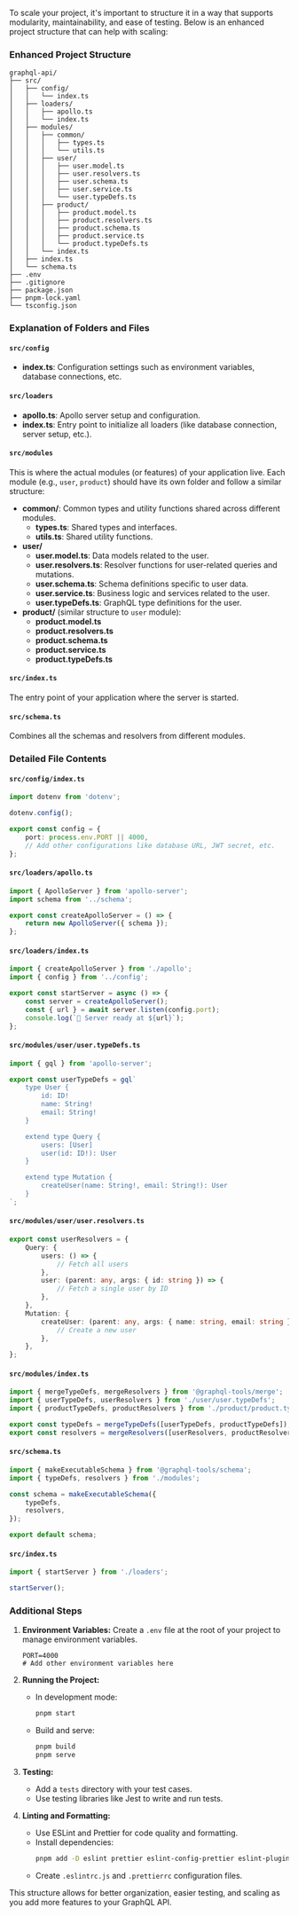 To scale your project, it's important to structure it in a way that supports modularity, maintainability, and ease of testing. Below is an enhanced project structure that can help with scaling:

### Enhanced Project Structure

```
graphql-api/
├── src/
│   ├── config/
│   │   └── index.ts
│   ├── loaders/
│   │   ├── apollo.ts
│   │   └── index.ts
│   ├── modules/
│   │   ├── common/
│   │   │   ├── types.ts
│   │   │   └── utils.ts
│   │   ├── user/
│   │   │   ├── user.model.ts
│   │   │   ├── user.resolvers.ts
│   │   │   ├── user.schema.ts
│   │   │   ├── user.service.ts
│   │   │   └── user.typeDefs.ts
│   │   ├── product/
│   │   │   ├── product.model.ts
│   │   │   ├── product.resolvers.ts
│   │   │   ├── product.schema.ts
│   │   │   ├── product.service.ts
│   │   │   └── product.typeDefs.ts
│   │   └── index.ts
│   ├── index.ts
│   └── schema.ts
├── .env
├── .gitignore
├── package.json
├── pnpm-lock.yaml
└── tsconfig.json
```

### Explanation of Folders and Files

#### `src/config`
- **index.ts**: Configuration settings such as environment variables, database connections, etc.

#### `src/loaders`
- **apollo.ts**: Apollo server setup and configuration.
- **index.ts**: Entry point to initialize all loaders (like database connection, server setup, etc.).

#### `src/modules`
This is where the actual modules (or features) of your application live. Each module (e.g., `user`, `product`) should have its own folder and follow a similar structure:

- **common/**: Common types and utility functions shared across different modules.
    - **types.ts**: Shared types and interfaces.
    - **utils.ts**: Shared utility functions.
- **user/**
    - **user.model.ts**: Data models related to the user.
    - **user.resolvers.ts**: Resolver functions for user-related queries and mutations.
    - **user.schema.ts**: Schema definitions specific to user data.
    - **user.service.ts**: Business logic and services related to the user.
    - **user.typeDefs.ts**: GraphQL type definitions for the user.
- **product/** (similar structure to `user` module):
    - **product.model.ts**
    - **product.resolvers.ts**
    - **product.schema.ts**
    - **product.service.ts**
    - **product.typeDefs.ts**

#### `src/index.ts`
The entry point of your application where the server is started.

#### `src/schema.ts`
Combines all the schemas and resolvers from different modules.

### Detailed File Contents

#### `src/config/index.ts`
```typescript
import dotenv from 'dotenv';

dotenv.config();

export const config = {
    port: process.env.PORT || 4000,
    // Add other configurations like database URL, JWT secret, etc.
};
```

#### `src/loaders/apollo.ts`
```typescript
import { ApolloServer } from 'apollo-server';
import schema from '../schema';

export const createApolloServer = () => {
    return new ApolloServer({ schema });
};
```

#### `src/loaders/index.ts`
```typescript
import { createApolloServer } from './apollo';
import { config } from '../config';

export const startServer = async () => {
    const server = createApolloServer();
    const { url } = await server.listen(config.port);
    console.log(`🚀 Server ready at ${url}`);
};
```

#### `src/modules/user/user.typeDefs.ts`
```typescript
import { gql } from 'apollo-server';

export const userTypeDefs = gql`
    type User {
        id: ID!
        name: String!
        email: String!
    }

    extend type Query {
        users: [User]
        user(id: ID!): User
    }

    extend type Mutation {
        createUser(name: String!, email: String!): User
    }
`;
```

#### `src/modules/user/user.resolvers.ts`
```typescript
export const userResolvers = {
    Query: {
        users: () => {
            // Fetch all users
        },
        user: (parent: any, args: { id: string }) => {
            // Fetch a single user by ID
        },
    },
    Mutation: {
        createUser: (parent: any, args: { name: string, email: string }) => {
            // Create a new user
        },
    },
};
```

#### `src/modules/index.ts`
```typescript
import { mergeTypeDefs, mergeResolvers } from '@graphql-tools/merge';
import { userTypeDefs, userResolvers } from './user/user.typeDefs';
import { productTypeDefs, productResolvers } from './product/product.typeDefs';

export const typeDefs = mergeTypeDefs([userTypeDefs, productTypeDefs]);
export const resolvers = mergeResolvers([userResolvers, productResolvers]);
```

#### `src/schema.ts`
```typescript
import { makeExecutableSchema } from '@graphql-tools/schema';
import { typeDefs, resolvers } from './modules';

const schema = makeExecutableSchema({
    typeDefs,
    resolvers,
});

export default schema;
```

#### `src/index.ts`
```typescript
import { startServer } from './loaders';

startServer();
```

### Additional Steps

1. **Environment Variables:**
    Create a `.env` file at the root of your project to manage environment variables.
    ```env
    PORT=4000
    # Add other environment variables here
    ```

2. **Running the Project:**
    - In development mode:
      ```bash
      pnpm start
      ```
    - Build and serve:
      ```bash
      pnpm build
      pnpm serve
      ```

3. **Testing:**
    - Add a `tests` directory with your test cases.
    - Use testing libraries like Jest to write and run tests.

4. **Linting and Formatting:**
    - Use ESLint and Prettier for code quality and formatting.
    - Install dependencies:
      ```bash
      pnpm add -D eslint prettier eslint-config-prettier eslint-plugin-prettier
      ```
    - Create `.eslintrc.js` and `.prettierrc` configuration files.

This structure allows for better organization, easier testing, and scaling as you add more features to your GraphQL API.
